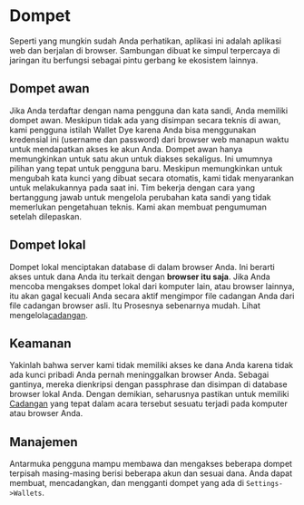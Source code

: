 # Dompet

Seperti yang mungkin sudah Anda perhatikan, aplikasi ini adalah aplikasi web dan berjalan di browser. Sambungan dibuat ke simpul terpercaya di jaringan itu berfungsi sebagai pintu gerbang ke ekosistem lainnya.

## Dompet awan

Jika Anda terdaftar dengan nama pengguna dan kata sandi, Anda memiliki dompet awan. Meskipun tidak ada yang disimpan secara teknis di awan, kami pengguna istilah Wallet Dye karena Anda bisa menggunakan kredensial ini (username dan password) dari browser web manapun waktu untuk mendapatkan akses ke akun Anda. Dompet awan hanya memungkinkan untuk satu akun untuk diakses sekaligus. Ini umumnya pilihan yang tepat untuk pengguna baru. Meskipun memungkinkan untuk mengubah kata kunci yang dibuat secara otomatis, kami tidak menyarankan untuk melakukannya pada saat ini. Tim bekerja dengan cara yang bertanggung jawab untuk mengelola perubahan kata sandi yang tidak memerlukan pengetahuan teknis. Kami akan membuat pengumuman setelah dilepaskan.

## Dompet lokal

Dompet lokal menciptakan database di dalam browser Anda. Ini berarti akses untuk dana Anda itu terkait dengan **browser itu saja**. Jika Anda mencoba mengakses dompet lokal dari komputer lain, atau browser lainnya, itu akan gagal kecuali Anda secara aktif mengimpor file cadangan Anda dari file cadangan browser asli. Itu Prosesnya sebenarnya mudah. Lihat mengelola[cadangan](/help/introduction/backups).

## Keamanan

Yakinlah bahwa server kami tidak memiliki akses ke dana Anda karena tidak ada kunci pribadi Anda pernah meninggalkan browser Anda. Sebagai gantinya, mereka dienkripsi dengan passphrase dan disimpan di database browser lokal Anda. Dengan demikian, seharusnya pastikan untuk memiliki [Cadangan](../introduction/backups.md) yang tepat dalam acara tersebut sesuatu terjadi pada komputer atau browser Anda.

## Manajemen

Antarmuka pengguna mampu membawa dan mengakses beberapa dompet terpisah masing-masing berisi beberapa akun dan sesuai dana. Anda dapat membuat, mencadangkan, dan mengganti dompet yang ada di `Settings->Wallets`.